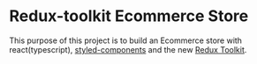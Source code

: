 # Redux-toolkit Ecommerce Store

This purpose of this project is to build an Ecommerce store with react(typescript), [styled-components](https://redux-toolkit.js.org/introduction/getting-started) and the new [Redux Toolkit](https://redux-toolkit.js.org/introduction/getting-started).